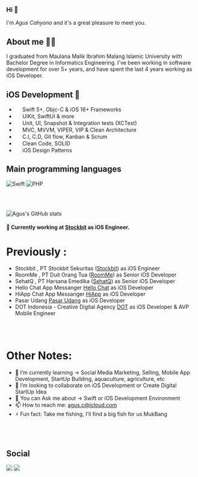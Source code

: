 
### Hi 👋 
I'm  *Agus Cahyono*  and it's a great pleasure to meet you.
<br />

## About me 👨‍💻
I graduated from Maulana Malik Ibrahim Malang Islamic University with Bachelor Degree in Informatics Engineering. I've been working in software development for over 5+ years, and have spent the last 4 years working as iOS Developer. 
<br />

## iOS Development 📱
- <img width=15 src="https://user-images.githubusercontent.com/59176579/155759319-69ca0edf-36dd-4d9d-b7a8-1074b2112e29.png"/> Swift 5+, Objc-C & iOS 16+ Frameworks
- <img width=15 src="https://user-images.githubusercontent.com/59176579/158831428-918705d6-4bc3-4456-9e54-8cce2da587d7.png"/> UIKit, SwiftUI & more
- <img width=15 src="https://user-images.githubusercontent.com/59176579/155759739-c594c55b-6f04-4feb-9278-bc82258ff89e.png"/> Unit, UI, Snapshot & Integration tests (XCTest)
- <img width=15 src="https://user-images.githubusercontent.com/59176579/155759812-84a076dd-06c4-4bde-b441-d8e16e8640bc.png"/> MVC, MVVM, VIPER, VIP & Clean Architecture
- <img width=15 src="https://user-images.githubusercontent.com/59176579/155759817-9402e32f-adab-452b-a533-c35b18839202.png"/> C.I, C.D, Git flow, Kanban & Scrum
- <img width=15 src="https://user-images.githubusercontent.com/59176579/155760079-81550bf2-5aca-4d37-a0c2-6fa7f18f2444.png"/> Clean Code, SOLID
- <img width=15 src="https://user-images.githubusercontent.com/59176579/155759945-93cb9157-e2a3-4227-8b39-8dc387effe56.png"/> iOS Design Patterns

## Main programming languages
![Swift](https://img.shields.io/badge/swift-F54A2A?style=for-the-badge&logo=swift&logoColor=white)
![PHP](https://img.shields.io/badge/php-3670A0?style=for-the-badge&logo=php&logoColor=ffdd54)

<br/>
<br/>

![Agus's GitHub stats](https://github-readme-stats.vercel.app/api?username=balitax&count_private=true&show_icons=true&theme=radical)


#### 🔭 Currently working at [Stockbit](https://www.stockbit.com/) as iOS Engineer.

# Previously :
 - Stockbit , PT Stockbit Sekuritas ([Stockbit](http://www.stockbit.com/)) as iOS Engineer
 - RoomMe , PT Duit Orang Tua ([RoomMe](http://www.roomme.id/)) as Senior iOS Developer
 - SehatQ , PT Harsana Emedika ([SehatQ](http://www.sehatq.com/)) as Senior iOS Developer
 - Hello Chat App Messanger [Hello Chat](http://www.helochat.id/) as iOS Developer
 - HiApp Chat App Messanger [HiApp](http://www.hiapp.id) as iOS Developer
 - Pasar Udang [Pasar Udang](http://www.pasarudang.com) as iOS Developer
 - DOT Indonesia - Creative Digital Agency [DOT](https://www.dot.co.id) as iOS Developer & AVP Mobile Engineer

<br/>
<br/>

# Other Notes:

- 🌱 I’m currently learning -> Social Media Marketing, Selling, Mobile App Development, StartUp Building, aquaculture, agriculture, etc
- 👯 I’m looking to collaborate on iOS Development or Create Digital StartUp Idea
- 💬 You can Ask me about -> Swift or iOS Development Environment
- 📫 How to reach me: [agus.c@icloud.com](agus.c@icloud.com)
- ⚡ Fun fact: Take me fishing, I'll find a big fish for us MukBang

<br/>
<br/>

## Social 
[<img src="https://img.shields.io/badge/linkedin-%230077B5.svg?style=for-the-badge&logo=linkedin&logoColor=white">](https://www.linkedin.com/in/cahyocode/)
[<img src="https://img.shields.io/badge/My_Channel_Youtube-%23FF0000.svg?style=for-the-badge&logo=YouTube&logoColor=white">](https://www.youtube.com/channel/UCgqlKLZpWRxslwtw6DWI8lA/featured)

